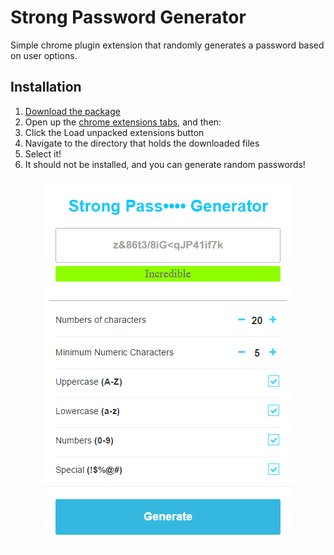 Strong Password Generator
========

Simple chrome plugin extension that randomly generates a password based on user options.

## Installation

1. [Download the package](https://github.com/ProductOfAmerica/PasswordGenerator/archive/master.zip)
2. Open up the [chrome extensions tabs](chrome://extensions), and then:
3. Click the Load unpacked extensions button
4. Navigate to the directory that holds the downloaded files
5. Select it!
6. It should not be installed, and you can generate random passwords!

<p align="center">
  <img src="github/2017-02-27_14-50-20.png" width="400">
</p>
